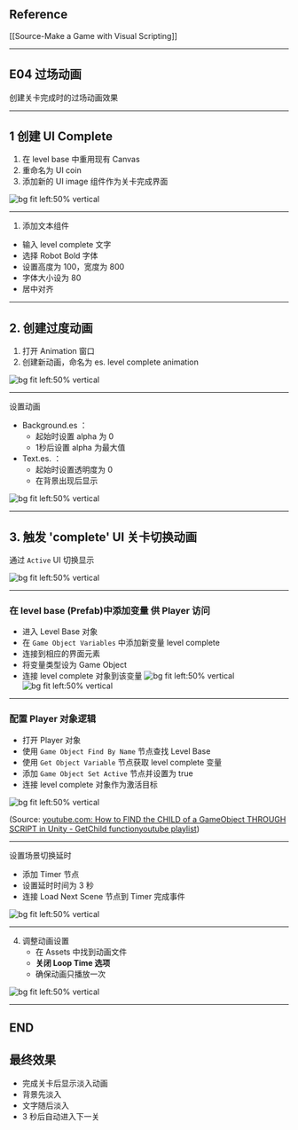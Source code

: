 ## Reference

[[Source-Make a Game with Visual Scripting]]

---




## E04 过场动画

创建关卡完成时的过场动画效果


---


## 1 创建  UI Complete
1. 在 level base 中重用现有 Canvas
2. 重命名为 UI coin
3. 添加新的 UI image 组件作为关卡完成界面

![bg fit left:50% vertical](https://i.imgur.com/7tgSaKe.webp)


---

1. 添加文本组件
- 输入 level complete 文字
- 选择 Robot Bold 字体
- 设置高度为 100，宽度为 800
- 字体大小设为 80
- 居中对齐

---

## 2. 创建过度动画

1. 打开 Animation 窗口
2. 创建新动画，命名为 es. level complete animation

![bg fit left:50% vertical](https://i.imgur.com/P7bKADy.webp)

---



设置动画
   - Background.es ：
     * 起始时设置 alpha 为 0
     * 1秒后设置 alpha 为最大值
   - Text.es. ：
     * 起始时设置透明度为 0
     * 在背景出现后显示

![bg fit left:50% vertical](https://i.imgur.com/H95jPjd.webp)



---


## 3. 触发 'complete' UI 关卡切换动画


通过 `Active` UI 切换显示

![bg fit left:50% vertical](https://i.imgur.com/KOPYh7b.webp)


---


### 在 level base (Prefab)中添加变量 供 Player 访问
   - 进入 Level Base 对象
   - 在 `Game Object Variables` 中添加新变量 level complete
   - 连接到相应的界面元素
   -   将变量类型设为 Game Object
   - 连接 level complete 对象到该变量
![bg fit left:50% vertical](https://i.imgur.com/pUAfsIa.webp)
![bg fit left:50% vertical](https://i.imgur.com/n8Pn2kG.webp)

 
 
---



### 配置 Player 对象逻辑
   - 打开 Player 对象
   - 使用 `Game Object Find By Name` 节点查找 Level Base
   - 使用 `Get Object Variable` 节点获取 level complete 变量
   - 添加 `Game Object Set Active` 节点并设置为 true
   - 连接 level complete 对象作为激活目标

![bg fit left:50% vertical](https://i.imgur.com/XESTgRx.webp)

(Source:  [youtube.com: How to FIND the CHILD of a GameObject THROUGH SCRIPT in Unity - GetChild function](https://youtu.be/O_TtOLdbnL4?t=92)[youtube playlist](https://www.youtube.com/watch?v=qcI3tFmZ7sU&list=PLkYLdQEQ__ti94UUicgYPWPy3VEypFj98))


---

  设置场景切换延时
   - 添加 Timer 节点
   - 设置延时时间为 3 秒
   - 连接 Load Next Scene 节点到 Timer 完成事件


![bg fit left:50% vertical](https://i.imgur.com/9srqvUp.webp)




---


4. 调整动画设置
   - 在 Assets 中找到动画文件
   - **关闭 Loop Time 选项**
   - 确保动画只播放一次

![bg fit left:50% vertical](https://i.imgur.com/Hspwn80.webp)



---

## END

## 最终效果
- 完成关卡后显示淡入动画
- 背景先淡入
- 文字随后淡入
- 3 秒后自动进入下一关
